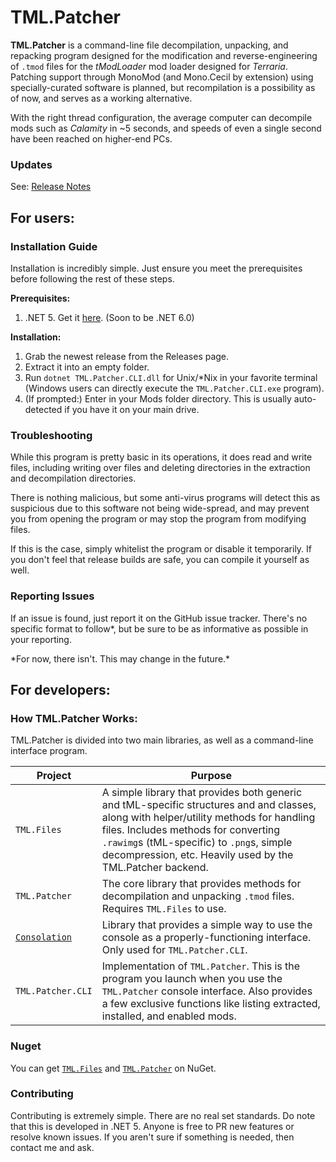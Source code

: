 # TML.Patcher

**TML.Patcher** is a command-line file decompilation, unpacking, and repacking program designed for the modification and reverse-engineering of `.tmod` files for the _tModLoader_ mod loader designed for _Terraria_. Patching support through MonoMod (and Mono.Cecil by extension) using specially-curated software is planned, but recompilation is a possibility as of now, and serves as a working alternative.

With the right thread configuration, the average computer can decompile mods such as _Calamity_ in ~5 seconds, and speeds of even a single second have been reached on higher-end PCs.

### Updates
See: [Release Notes](RELEASENOTES.md)

## For users:
### Installation Guide
Installation is incredibly simple. Just ensure you meet the prerequisites before following the rest of these steps.

**Prerequisites:**
1. .NET 5. Get it [here](https://dotnet.microsoft.com/download/dotnet/5.0). (Soon to be .NET 6.0)

**Installation:**
1. Grab the newest release from the Releases page.
2. Extract it into an empty folder.
3. Run `dotnet TML.Patcher.CLI.dll` for Unix/\*Nix in your favorite terminal (Windows users can directly execute the `TML.Patcher.CLI.exe` program).
4. (If prompted:) Enter in your Mods folder directory. This is usually auto-detected if you have it on your main drive.

### Troubleshooting
While this program is pretty basic in its operations, it does read and write files, including writing over files and deleting directories in the extraction and decompilation directories.

There is nothing malicious, but some anti-virus programs will detect this as suspicious due to this software not being wide-spread, and may prevent you from opening the program or may stop the program from modifying files.

If this is the case, simply whitelist the program or disable it temporarily. If you don't feel that release builds are safe, you can compile it yourself as well.

### Reporting Issues
If an issue is found, just report it on the GitHub issue tracker. There's no specific format to follow\*, but be sure to be as informative as possible in your reporting.


\*For now, there isn't. This may change in the future.\*


## For developers:
### How TML.Patcher Works:
TML.Patcher is divided into two main libraries, as well as a command-line interface program.

Project | Purpose
------- | -------
`TML.Files` | A simple library that provides both generic and tML-specific structures and and classes, along with helper/utility methods for handling files. Includes methods for converting `.rawimg`s (tML-specific) to `.png`s, simple decompression, etc. Heavily used by the TML.Patcher backend.
`TML.Patcher` | The core library that provides methods for decompilation and unpacking `.tmod` files. Requires `TML.Files` to use.
[`Consolation`](https://github.com/Steviegt6/Consolation/) | Library that provides a simple way to use the console as a properly-functioning interface. Only used for `TML.Patcher.CLI`.
`TML.Patcher.CLI` | Implementation of `TML.Patcher`. This is the program you launch when you use the `TML.Patcher` console interface. Also provides a few exclusive functions like listing extracted, installed, and enabled mods.

### Nuget
You can get [`TML.Files`](https://www.nuget.org/packages/TML.Files/) and [`TML.Patcher`](https://www.nuget.org/packages/TML.Patcher/) on NuGet.

### Contributing
Contributing is extremely simple. There are no real set standards. Do note that this is developed in .NET 5. Anyone is free to PR new features or resolve known issues. If you aren't sure if something is needed, then contact me and ask.
